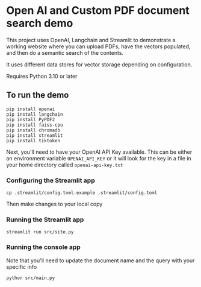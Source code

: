 # Open AI and Custom PDF document search demo

This project uses OpenAI, Langchain and Streamlit to demonstrate a 
working website where you can upload PDFs, have the vectors populated, and
then do a semantic search of the contents.

It uses different data stores for vector storage depending on configuration.

Requires Python 3.10 or later

## To run the demo

```
pip install openai
pip install langchain
pip install PyPDF2
pip install faiss-cpu
pip install chromadb
pip install streamlit
pip install tiktoken
```

Next, you'll need to have your OpenAI API Key available. This can be either an environment variable `OPENAI_API_KEY` or 
it will look for the key in a file in your home directory called `openai-api-key.txt`

### Configuring the Streamlit app
```
cp .streamlit/config.toml.example .streamlit/config.toml
```
Then make changes to your local copy

### Running the Streamlit app

```
streamlit run src/site.py
```

### Running the console app
Note that you'll need to update the document name and the query with your specific info
```
python src/main.py
```
